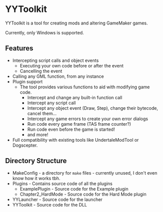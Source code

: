 # YYToolkit
YYToolkit is a tool for creating mods and altering GameMaker games.

Currently, only Windows is supported.

## Features
- Intercepting script calls and object events
  - Executing your own code before or after the event
  - Cancelling the event
- Calling any GML function, from any instance
- Plugin support
  - The tool provides various functions to aid with modifying game code.
    - Intercept and change any built-in function call
    - Intercept any script call
    - Intercept any object event (Draw, Step), change their bytecode, cancel them...
    - Intercept any game errors to create your own error dialogs
    - Run code every game frame (TAS frame counter?)
    - Run code even before the game is started!
    - and more!
- Full compatibility with existing tools like UndertaleModTool or Dogscepter.

## Directory Structure
- MakeConfig - a directory for ``make`` files - currently unused, I don't even know how it works tbh.
- Plugins - Contains source code of all the plugins
  - ExamplePlugin - Source code for the Example plugin
  - Chapter2_HardMode - Source code for the Hard Mode plugin
- YYLauncher - Source code for the launcher
- YYToolkit - Source code for the DLL

